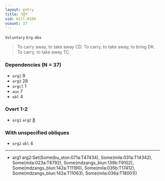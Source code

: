 ```yaml
---
layout: entry
title: འཁྱེར་
vid: Hill:0169
vcount: 37
---
```

`Voluntary` `Erg-Abs`
> To carry away, to take away CD\.
 To carry, to take away, to bring DK\.
To carry, to take away TC\.

### Dependencies (N = 37)
* `arg1` 9
* `arg2` 28
* `argcl` 1
* `aux` 7
* `obl` 4


### Overt 1-2
* `arg1` `arg2` [8](#arg1-arg2)


### With unspecified obliques
* `arg2` `obl` 4

---
* <a name='arg1-arg2'>arg1 arg2</a>:Set(Some(bu_ston:071a:T47434), Some(mila:031a:T14342), Some(mila:023a:T8792), Some(mdzangs_blun:139b:T9102), Some(mdzangs_blun:142a:T11190), Some(mila:035b:T17412), Some(mdzangs_blun:142a:T11063), Some(mila:036a:T18001))
